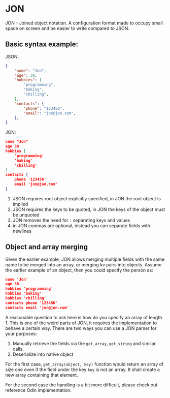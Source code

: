 
# JON

JON - Joined object notation. A configuration format made to occupy small
space on screen and be easier to write compared to JSON.

## Basic syntax example:

JSON:

```json
{
    "name": "Jon",
    "age": 30,
    "hobbies": [
        "programming",
        "baking",
        "chilling",
    ],
    "contacts": {
        "phone": "123456",
        "email": "jon@jon.com",
    },
}
```

JON:

```json
name "Jon"
age 30
hobbies [
    'programming'
    'baking'
    'chilling'
]
contacts {
    phone '123456'
    email 'jon@jon.com'
}
```

1. JSON requires root object explicitly specified, in JON the root object is implied
2. JSON requires the keys to be quoted, in JON the keys of the object must be unquoted
3. JON removes the need for `:` separating keys and values
4. in JON commas are optional, instead you can separate fields with newlines

## Object and array merging

Given the earlier example, JON allows merging multiple fields with the same name to be merged
into an array, or merging kv pairs into objects. Assume the earlier example of an object, then
you could specify the person as:

```json
name 'Jon'
age 30
hobbies 'programming'
hobbies 'baking'
hobbies 'chilling'
contacts phone '123456'
contacts email 'jon@jon.com'
```

A reasonable question to ask here is how do you specify an array of length 1. This is one of
the weird parts of JON, it requires the implementation to behave a certain way. There are
two ways you can use a JON parser for your purposes:

1. Manually retrieve the fields via the `get_array`, `get_string` and similar calls.
2. Deserialize into native object

For the first case, `get_array(object, key)` function would return an array of size one
even if the field under the key `key` is not an array. It shall create a new array containing
that element.

For the second case the handling is a bit more difficult, please check out reference Odin
implementation.

